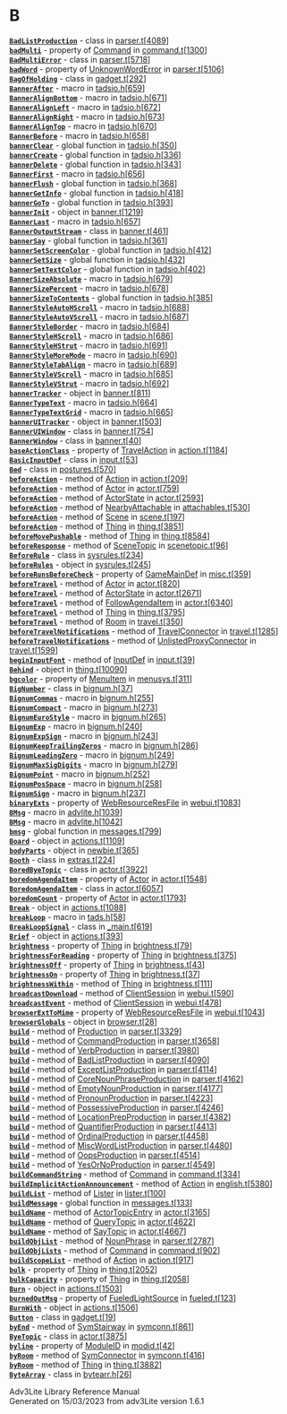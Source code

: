 ---
---
# B

[**`BadListProduction`**](../object/BadListProduction.html) - class in
[parser.t](../file/parser.t.html)\[[4089](../source/parser.t.html#4089)\]  
[**`badMulti`**](../object/Command.html#badMulti) - property of
[Command](../object/Command.html) in
[command.t](../file/command.t.html)\[[1300](../source/command.t.html#1300)\]  
[**`BadMultiError`**](../object/BadMultiError.html) - class in
[parser.t](../file/parser.t.html)\[[5718](../source/parser.t.html#5718)\]  
[**`badWord`**](../object/UnknownWordError.html#badWord) - property of
[UnknownWordError](../object/UnknownWordError.html) in
[parser.t](../file/parser.t.html)\[[5106](../source/parser.t.html#5106)\]  
[**`BagOfHolding`**](../object/BagOfHolding.html) - class in
[gadget.t](../file/gadget.t.html)\[[292](../source/gadget.t.html#292)\]  
[**`BannerAfter`**](../file/tadsio.h.html#BannerAfter) - macro in
[tadsio.h](../file/tadsio.h.html)\[[659](../source/tadsio.h.html#659)\]  
[**`BannerAlignBottom`**](../file/tadsio.h.html#BannerAlignBottom) -
macro in
[tadsio.h](../file/tadsio.h.html)\[[671](../source/tadsio.h.html#671)\]  
[**`BannerAlignLeft`**](../file/tadsio.h.html#BannerAlignLeft) - macro
in
[tadsio.h](../file/tadsio.h.html)\[[672](../source/tadsio.h.html#672)\]  
[**`BannerAlignRight`**](../file/tadsio.h.html#BannerAlignRight) - macro
in
[tadsio.h](../file/tadsio.h.html)\[[673](../source/tadsio.h.html#673)\]  
[**`BannerAlignTop`**](../file/tadsio.h.html#BannerAlignTop) - macro in
[tadsio.h](../file/tadsio.h.html)\[[670](../source/tadsio.h.html#670)\]  
[**`BannerBefore`**](../file/tadsio.h.html#BannerBefore) - macro in
[tadsio.h](../file/tadsio.h.html)\[[658](../source/tadsio.h.html#658)\]  
[**`bannerClear`**](../file/tadsio.h.html#bannerClear) - global function
in
[tadsio.h](../file/tadsio.h.html)\[[350](../source/tadsio.h.html#350)\]  
[**`bannerCreate`**](../file/tadsio.h.html#bannerCreate) - global
function in
[tadsio.h](../file/tadsio.h.html)\[[336](../source/tadsio.h.html#336)\]  
[**`bannerDelete`**](../file/tadsio.h.html#bannerDelete) - global
function in
[tadsio.h](../file/tadsio.h.html)\[[343](../source/tadsio.h.html#343)\]  
[**`BannerFirst`**](../file/tadsio.h.html#BannerFirst) - macro in
[tadsio.h](../file/tadsio.h.html)\[[656](../source/tadsio.h.html#656)\]  
[**`bannerFlush`**](../file/tadsio.h.html#bannerFlush) - global function
in
[tadsio.h](../file/tadsio.h.html)\[[368](../source/tadsio.h.html#368)\]  
[**`bannerGetInfo`**](../file/tadsio.h.html#bannerGetInfo) - global
function in
[tadsio.h](../file/tadsio.h.html)\[[418](../source/tadsio.h.html#418)\]  
[**`bannerGoTo`**](../file/tadsio.h.html#bannerGoTo) - global function
in
[tadsio.h](../file/tadsio.h.html)\[[393](../source/tadsio.h.html#393)\]  
[**`bannerInit`**](../object/bannerInit.html) - object in
[banner.t](../file/banner.t.html)\[[1219](../source/banner.t.html#1219)\]  
[**`BannerLast`**](../file/tadsio.h.html#BannerLast) - macro in
[tadsio.h](../file/tadsio.h.html)\[[657](../source/tadsio.h.html#657)\]  
[**`BannerOutputStream`**](../object/BannerOutputStream.html) - class in
[banner.t](../file/banner.t.html)\[[461](../source/banner.t.html#461)\]  
[**`bannerSay`**](../file/tadsio.h.html#bannerSay) - global function in
[tadsio.h](../file/tadsio.h.html)\[[361](../source/tadsio.h.html#361)\]  
[**`bannerSetScreenColor`**](../file/tadsio.h.html#bannerSetScreenColor) -
global function in
[tadsio.h](../file/tadsio.h.html)\[[412](../source/tadsio.h.html#412)\]  
[**`bannerSetSize`**](../file/tadsio.h.html#bannerSetSize) - global
function in
[tadsio.h](../file/tadsio.h.html)\[[432](../source/tadsio.h.html#432)\]  
[**`bannerSetTextColor`**](../file/tadsio.h.html#bannerSetTextColor) -
global function in
[tadsio.h](../file/tadsio.h.html)\[[402](../source/tadsio.h.html#402)\]  
[**`BannerSizeAbsolute`**](../file/tadsio.h.html#BannerSizeAbsolute) -
macro in
[tadsio.h](../file/tadsio.h.html)\[[679](../source/tadsio.h.html#679)\]  
[**`BannerSizePercent`**](../file/tadsio.h.html#BannerSizePercent) -
macro in
[tadsio.h](../file/tadsio.h.html)\[[678](../source/tadsio.h.html#678)\]  
[**`bannerSizeToContents`**](../file/tadsio.h.html#bannerSizeToContents) -
global function in
[tadsio.h](../file/tadsio.h.html)\[[385](../source/tadsio.h.html#385)\]  
[**`BannerStyleAutoHScroll`**](../file/tadsio.h.html#BannerStyleAutoHScroll) -
macro in
[tadsio.h](../file/tadsio.h.html)\[[688](../source/tadsio.h.html#688)\]  
[**`BannerStyleAutoVScroll`**](../file/tadsio.h.html#BannerStyleAutoVScroll) -
macro in
[tadsio.h](../file/tadsio.h.html)\[[687](../source/tadsio.h.html#687)\]  
[**`BannerStyleBorder`**](../file/tadsio.h.html#BannerStyleBorder) -
macro in
[tadsio.h](../file/tadsio.h.html)\[[684](../source/tadsio.h.html#684)\]  
[**`BannerStyleHScroll`**](../file/tadsio.h.html#BannerStyleHScroll) -
macro in
[tadsio.h](../file/tadsio.h.html)\[[686](../source/tadsio.h.html#686)\]  
[**`BannerStyleHStrut`**](../file/tadsio.h.html#BannerStyleHStrut) -
macro in
[tadsio.h](../file/tadsio.h.html)\[[691](../source/tadsio.h.html#691)\]  
[**`BannerStyleMoreMode`**](../file/tadsio.h.html#BannerStyleMoreMode) -
macro in
[tadsio.h](../file/tadsio.h.html)\[[690](../source/tadsio.h.html#690)\]  
[**`BannerStyleTabAlign`**](../file/tadsio.h.html#BannerStyleTabAlign) -
macro in
[tadsio.h](../file/tadsio.h.html)\[[689](../source/tadsio.h.html#689)\]  
[**`BannerStyleVScroll`**](../file/tadsio.h.html#BannerStyleVScroll) -
macro in
[tadsio.h](../file/tadsio.h.html)\[[685](../source/tadsio.h.html#685)\]  
[**`BannerStyleVStrut`**](../file/tadsio.h.html#BannerStyleVStrut) -
macro in
[tadsio.h](../file/tadsio.h.html)\[[692](../source/tadsio.h.html#692)\]  
[**`bannerTracker`**](../object/bannerTracker.html) - object in
[banner.t](../file/banner.t.html)\[[811](../source/banner.t.html#811)\]  
[**`BannerTypeText`**](../file/tadsio.h.html#BannerTypeText) - macro in
[tadsio.h](../file/tadsio.h.html)\[[664](../source/tadsio.h.html#664)\]  
[**`BannerTypeTextGrid`**](../file/tadsio.h.html#BannerTypeTextGrid) -
macro in
[tadsio.h](../file/tadsio.h.html)\[[665](../source/tadsio.h.html#665)\]  
[**`bannerUITracker`**](../object/bannerUITracker.html) - object in
[banner.t](../file/banner.t.html)\[[503](../source/banner.t.html#503)\]  
[**`BannerUIWindow`**](../object/BannerUIWindow.html) - class in
[banner.t](../file/banner.t.html)\[[754](../source/banner.t.html#754)\]  
[**`BannerWindow`**](../object/BannerWindow.html) - class in
[banner.t](../file/banner.t.html)\[[40](../source/banner.t.html#40)\]  
[**`baseActionClass`**](../object/TravelAction.html#baseActionClass) -
property of [TravelAction](../object/TravelAction.html) in
[action.t](../file/action.t.html)\[[1184](../source/action.t.html#1184)\]  
[**`BasicInputDef`**](../object/BasicInputDef.html) - class in
[input.t](../file/input.t.html)\[[53](../source/input.t.html#53)\]  
[**`Bed`**](../object/Bed.html) - class in
[postures.t](../file/postures.t.html)\[[570](../source/postures.t.html#570)\]  
[**`beforeAction`**](../object/Action.html#beforeAction) - method of
[Action](../object/Action.html) in
[action.t](../file/action.t.html)\[[209](../source/action.t.html#209)\]  
[**`beforeAction`**](../object/Actor.html#beforeAction) - method of
[Actor](../object/Actor.html) in
[actor.t](../file/actor.t.html)\[[759](../source/actor.t.html#759)\]  
[**`beforeAction`**](../object/ActorState.html#beforeAction) - method of
[ActorState](../object/ActorState.html) in
[actor.t](../file/actor.t.html)\[[2593](../source/actor.t.html#2593)\]  
[**`beforeAction`**](../object/NearbyAttachable.html#beforeAction) -
method of [NearbyAttachable](../object/NearbyAttachable.html) in
[attachables.t](../file/attachables.t.html)\[[530](../source/attachables.t.html#530)\]  
[**`beforeAction`**](../object/Scene.html#beforeAction) - method of
[Scene](../object/Scene.html) in
[scene.t](../file/scene.t.html)\[[197](../source/scene.t.html#197)\]  
[**`beforeAction`**](../object/Thing.html#beforeAction) - method of
[Thing](../object/Thing.html) in
[thing.t](../file/thing.t.html)\[[3851](../source/thing.t.html#3851)\]  
[**`beforeMovePushable`**](../object/Thing.html#beforeMovePushable) -
method of [Thing](../object/Thing.html) in
[thing.t](../file/thing.t.html)\[[8584](../source/thing.t.html#8584)\]  
[**`beforeResponse`**](../object/SceneTopic.html#beforeResponse) -
method of [SceneTopic](../object/SceneTopic.html) in
[scenetopic.t](../file/scenetopic.t.html)\[[96](../source/scenetopic.t.html#96)\]  
[**`BeforeRule`**](../object/BeforeRule.html) - class in
[sysrules.t](../file/sysrules.t.html)\[[234](../source/sysrules.t.html#234)\]  
[**`beforeRules`**](../object/beforeRules.html) - object in
[sysrules.t](../file/sysrules.t.html)\[[245](../source/sysrules.t.html#245)\]  
[**`beforeRunsBeforeCheck`**](../object/GameMainDef.html#beforeRunsBeforeCheck) -
property of [GameMainDef](../object/GameMainDef.html) in
[misc.t](../file/misc.t.html)\[[359](../source/misc.t.html#359)\]  
[**`beforeTravel`**](../object/Actor.html#beforeTravel) - method of
[Actor](../object/Actor.html) in
[actor.t](../file/actor.t.html)\[[820](../source/actor.t.html#820)\]  
[**`beforeTravel`**](../object/ActorState.html#beforeTravel) - method of
[ActorState](../object/ActorState.html) in
[actor.t](../file/actor.t.html)\[[2671](../source/actor.t.html#2671)\]  
[**`beforeTravel`**](../object/FollowAgendaItem.html#beforeTravel) -
method of [FollowAgendaItem](../object/FollowAgendaItem.html) in
[actor.t](../file/actor.t.html)\[[6340](../source/actor.t.html#6340)\]  
[**`beforeTravel`**](../object/Thing.html#beforeTravel) - method of
[Thing](../object/Thing.html) in
[thing.t](../file/thing.t.html)\[[3795](../source/thing.t.html#3795)\]  
[**`beforeTravel`**](../object/Room.html#beforeTravel) - method of
[Room](../object/Room.html) in
[travel.t](../file/travel.t.html)\[[350](../source/travel.t.html#350)\]  
[**`beforeTravelNotifications`**](../object/TravelConnector.html#beforeTravelNotifications) -
method of [TravelConnector](../object/TravelConnector.html) in
[travel.t](../file/travel.t.html)\[[1285](../source/travel.t.html#1285)\]  
[**`beforeTravelNotifications`**](../object/UnlistedProxyConnector.html#beforeTravelNotifications) -
method of
[UnlistedProxyConnector](../object/UnlistedProxyConnector.html) in
[travel.t](../file/travel.t.html)\[[1599](../source/travel.t.html#1599)\]  
[**`beginInputFont`**](../object/InputDef.html#beginInputFont) - method
of [InputDef](../object/InputDef.html) in
[input.t](../file/input.t.html)\[[39](../source/input.t.html#39)\]  
[**`Behind`**](../object/Behind.html) - object in
[thing.t](../file/thing.t.html)\[[10090](../source/thing.t.html#10090)\]  
[**`bgcolor`**](../object/MenuItem.html#bgcolor) - property of
[MenuItem](../object/MenuItem.html) in
[menusys.t](../file/menusys.t.html)\[[311](../source/menusys.t.html#311)\]  
[**`BigNumber`**](../object/BigNumber.html) - class in
[bignum.h](../file/bignum.h.html)\[[37](../source/bignum.h.html#37)\]  
[**`BignumCommas`**](../file/bignum.h.html#BignumCommas) - macro in
[bignum.h](../file/bignum.h.html)\[[255](../source/bignum.h.html#255)\]  
[**`BignumCompact`**](../file/bignum.h.html#BignumCompact) - macro in
[bignum.h](../file/bignum.h.html)\[[273](../source/bignum.h.html#273)\]  
[**`BignumEuroStyle`**](../file/bignum.h.html#BignumEuroStyle) - macro
in
[bignum.h](../file/bignum.h.html)\[[265](../source/bignum.h.html#265)\]  
[**`BignumExp`**](../file/bignum.h.html#BignumExp) - macro in
[bignum.h](../file/bignum.h.html)\[[240](../source/bignum.h.html#240)\]  
[**`BignumExpSign`**](../file/bignum.h.html#BignumExpSign) - macro in
[bignum.h](../file/bignum.h.html)\[[243](../source/bignum.h.html#243)\]  
[**`BignumKeepTrailingZeros`**](../file/bignum.h.html#BignumKeepTrailingZeros) -
macro in
[bignum.h](../file/bignum.h.html)\[[286](../source/bignum.h.html#286)\]  
[**`BignumLeadingZero`**](../file/bignum.h.html#BignumLeadingZero) -
macro in
[bignum.h](../file/bignum.h.html)\[[249](../source/bignum.h.html#249)\]  
[**`BignumMaxSigDigits`**](../file/bignum.h.html#BignumMaxSigDigits) -
macro in
[bignum.h](../file/bignum.h.html)\[[279](../source/bignum.h.html#279)\]  
[**`BignumPoint`**](../file/bignum.h.html#BignumPoint) - macro in
[bignum.h](../file/bignum.h.html)\[[252](../source/bignum.h.html#252)\]  
[**`BignumPosSpace`**](../file/bignum.h.html#BignumPosSpace) - macro in
[bignum.h](../file/bignum.h.html)\[[258](../source/bignum.h.html#258)\]  
[**`BignumSign`**](../file/bignum.h.html#BignumSign) - macro in
[bignum.h](../file/bignum.h.html)\[[237](../source/bignum.h.html#237)\]  
[**`binaryExts`**](../object/WebResourceResFile.html#binaryExts) -
property of [WebResourceResFile](../object/WebResourceResFile.html) in
[webui.t](../file/webui.t.html)\[[1083](../source/webui.t.html#1083)\]  
[**`BMsg`**](../file/advlite.h.html#BMsg) - macro in
[advlite.h](../file/advlite.h.html)\[[1039](../source/advlite.h.html#1039)\]  
[**`BMsg`**](../file/advlite.h.html#BMsg) - macro in
[advlite.h](../file/advlite.h.html)\[[1042](../source/advlite.h.html#1042)\]  
[**`bmsg`**](../file/messages.t.html#bmsg) - global function in
[messages.t](../file/messages.t.html)\[[799](../source/messages.t.html#799)\]  
[**`Board`**](../object/Board.html) - object in
[actions.t](../file/actions.t.html)\[[1109](../source/actions.t.html#1109)\]  
[**`bodyParts`**](../object/bodyParts.html) - object in
[newbie.t](../file/newbie.t.html)\[[365](../source/newbie.t.html#365)\]  
[**`Booth`**](../object/Booth.html) - class in
[extras.t](../file/extras.t.html)\[[224](../source/extras.t.html#224)\]  
[**`BoredByeTopic`**](../object/BoredByeTopic.html) - class in
[actor.t](../file/actor.t.html)\[[3922](../source/actor.t.html#3922)\]  
[**`boredomAgendaItem`**](../object/Actor.html#boredomAgendaItem) -
property of [Actor](../object/Actor.html) in
[actor.t](../file/actor.t.html)\[[1548](../source/actor.t.html#1548)\]  
[**`BoredomAgendaItem`**](../object/BoredomAgendaItem.html) - class in
[actor.t](../file/actor.t.html)\[[6057](../source/actor.t.html#6057)\]  
[**`boredomCount`**](../object/Actor.html#boredomCount) - property of
[Actor](../object/Actor.html) in
[actor.t](../file/actor.t.html)\[[1793](../source/actor.t.html#1793)\]  
[**`Break`**](../object/Break.html) - object in
[actions.t](../file/actions.t.html)\[[1088](../source/actions.t.html#1088)\]  
[**`breakLoop`**](../file/tads.h.html#breakLoop) - macro in
[tads.h](../file/tads.h.html)\[[58](../source/tads.h.html#58)\]  
[**`BreakLoopSignal`**](../object/BreakLoopSignal.html) - class in
[\_main.t](../file/_main.t.html)\[[619](../source/_main.t.html#619)\]  
[**`Brief`**](../object/Brief.html) - object in
[actions.t](../file/actions.t.html)\[[393](../source/actions.t.html#393)\]  
[**`brightness`**](../object/Thing.html#brightness) - property of
[Thing](../object/Thing.html) in
[brightness.t](../file/brightness.t.html)\[[79](../source/brightness.t.html#79)\]  
[**`brightnessForReading`**](../object/Thing.html#brightnessForReading) -
property of [Thing](../object/Thing.html) in
[brightness.t](../file/brightness.t.html)\[[375](../source/brightness.t.html#375)\]  
[**`brightnessOff`**](../object/Thing.html#brightnessOff) - property of
[Thing](../object/Thing.html) in
[brightness.t](../file/brightness.t.html)\[[43](../source/brightness.t.html#43)\]  
[**`brightnessOn`**](../object/Thing.html#brightnessOn) - property of
[Thing](../object/Thing.html) in
[brightness.t](../file/brightness.t.html)\[[37](../source/brightness.t.html#37)\]  
[**`brightnessWithin`**](../object/Thing.html#brightnessWithin) - method
of [Thing](../object/Thing.html) in
[brightness.t](../file/brightness.t.html)\[[111](../source/brightness.t.html#111)\]  
[**`broadcastDownload`**](../object/ClientSession.html#broadcastDownload) -
method of [ClientSession](../object/ClientSession.html) in
[webui.t](../file/webui.t.html)\[[590](../source/webui.t.html#590)\]  
[**`broadcastEvent`**](../object/ClientSession.html#broadcastEvent) -
method of [ClientSession](../object/ClientSession.html) in
[webui.t](../file/webui.t.html)\[[478](../source/webui.t.html#478)\]  
[**`browserExtToMime`**](../object/WebResourceResFile.html#browserExtToMime) -
property of [WebResourceResFile](../object/WebResourceResFile.html) in
[webui.t](../file/webui.t.html)\[[1043](../source/webui.t.html#1043)\]  
[**`browserGlobals`**](../object/browserGlobals.html) - object in
[browser.t](../file/browser.t.html)\[[28](../source/browser.t.html#28)\]  
[**`build`**](../object/Production.html#build) - method of
[Production](../object/Production.html) in
[parser.t](../file/parser.t.html)\[[3329](../source/parser.t.html#3329)\]  
[**`build`**](../object/CommandProduction.html#build) - method of
[CommandProduction](../object/CommandProduction.html) in
[parser.t](../file/parser.t.html)\[[3658](../source/parser.t.html#3658)\]  
[**`build`**](../object/VerbProduction.html#build) - method of
[VerbProduction](../object/VerbProduction.html) in
[parser.t](../file/parser.t.html)\[[3980](../source/parser.t.html#3980)\]  
[**`build`**](../object/BadListProduction.html#build) - method of
[BadListProduction](../object/BadListProduction.html) in
[parser.t](../file/parser.t.html)\[[4090](../source/parser.t.html#4090)\]  
[**`build`**](../object/ExceptListProduction.html#build) - method of
[ExceptListProduction](../object/ExceptListProduction.html) in
[parser.t](../file/parser.t.html)\[[4114](../source/parser.t.html#4114)\]  
[**`build`**](../object/CoreNounPhraseProduction.html#build) - method of
[CoreNounPhraseProduction](../object/CoreNounPhraseProduction.html) in
[parser.t](../file/parser.t.html)\[[4162](../source/parser.t.html#4162)\]  
[**`build`**](../object/EmptyNounProduction.html#build) - method of
[EmptyNounProduction](../object/EmptyNounProduction.html) in
[parser.t](../file/parser.t.html)\[[4177](../source/parser.t.html#4177)\]  
[**`build`**](../object/PronounProduction.html#build) - method of
[PronounProduction](../object/PronounProduction.html) in
[parser.t](../file/parser.t.html)\[[4223](../source/parser.t.html#4223)\]  
[**`build`**](../object/PossessiveProduction.html#build) - method of
[PossessiveProduction](../object/PossessiveProduction.html) in
[parser.t](../file/parser.t.html)\[[4246](../source/parser.t.html#4246)\]  
[**`build`**](../object/LocationPrepProduction.html#build) - method of
[LocationPrepProduction](../object/LocationPrepProduction.html) in
[parser.t](../file/parser.t.html)\[[4382](../source/parser.t.html#4382)\]  
[**`build`**](../object/QuantifierProduction.html#build) - method of
[QuantifierProduction](../object/QuantifierProduction.html) in
[parser.t](../file/parser.t.html)\[[4413](../source/parser.t.html#4413)\]  
[**`build`**](../object/OrdinalProduction.html#build) - method of
[OrdinalProduction](../object/OrdinalProduction.html) in
[parser.t](../file/parser.t.html)\[[4458](../source/parser.t.html#4458)\]  
[**`build`**](../object/MiscWordListProduction.html#build) - method of
[MiscWordListProduction](../object/MiscWordListProduction.html) in
[parser.t](../file/parser.t.html)\[[4480](../source/parser.t.html#4480)\]  
[**`build`**](../object/OopsProduction.html#build) - method of
[OopsProduction](../object/OopsProduction.html) in
[parser.t](../file/parser.t.html)\[[4514](../source/parser.t.html#4514)\]  
[**`build`**](../object/YesOrNoProduction.html#build) - method of
[YesOrNoProduction](../object/YesOrNoProduction.html) in
[parser.t](../file/parser.t.html)\[[4549](../source/parser.t.html#4549)\]  
[**`buildCommandString`**](../object/Command.html#buildCommandString) -
method of [Command](../object/Command.html) in
[command.t](../file/command.t.html)\[[334](../source/command.t.html#334)\]  
[**`buildImplicitActionAnnouncement`**](../object/Action.html#buildImplicitActionAnnouncement) -
method of [Action](../object/Action.html) in
[english.t](../file/english.t.html)\[[5380](../source/english.t.html#5380)\]  
[**`buildList`**](../object/Lister.html#buildList) - method of
[Lister](../object/Lister.html) in
[lister.t](../file/lister.t.html)\[[100](../source/lister.t.html#100)\]  
[**`buildMessage`**](../file/messages.t.html#buildMessage) - global
function in
[messages.t](../file/messages.t.html)\[[133](../source/messages.t.html#133)\]  
[**`buildName`**](../object/ActorTopicEntry.html#buildName) - method of
[ActorTopicEntry](../object/ActorTopicEntry.html) in
[actor.t](../file/actor.t.html)\[[3165](../source/actor.t.html#3165)\]  
[**`buildName`**](../object/QueryTopic.html#buildName) - method of
[QueryTopic](../object/QueryTopic.html) in
[actor.t](../file/actor.t.html)\[[4622](../source/actor.t.html#4622)\]  
[**`buildName`**](../object/SayTopic.html#buildName) - method of
[SayTopic](../object/SayTopic.html) in
[actor.t](../file/actor.t.html)\[[4667](../source/actor.t.html#4667)\]  
[**`buildObjList`**](../object/NounPhrase.html#buildObjList) - method of
[NounPhrase](../object/NounPhrase.html) in
[parser.t](../file/parser.t.html)\[[2787](../source/parser.t.html#2787)\]  
[**`buildObjLists`**](../object/Command.html#buildObjLists) - method of
[Command](../object/Command.html) in
[command.t](../file/command.t.html)\[[902](../source/command.t.html#902)\]  
[**`buildScopeList`**](../object/Action.html#buildScopeList) - method of
[Action](../object/Action.html) in
[action.t](../file/action.t.html)\[[917](../source/action.t.html#917)\]  
[**`bulk`**](../object/Thing.html#bulk) - property of
[Thing](../object/Thing.html) in
[thing.t](../file/thing.t.html)\[[2052](../source/thing.t.html#2052)\]  
[**`bulkCapacity`**](../object/Thing.html#bulkCapacity) - property of
[Thing](../object/Thing.html) in
[thing.t](../file/thing.t.html)\[[2058](../source/thing.t.html#2058)\]  
[**`Burn`**](../object/Burn.html) - object in
[actions.t](../file/actions.t.html)\[[1503](../source/actions.t.html#1503)\]  
[**`burnedOutMsg`**](../object/FueledLightSource.html#burnedOutMsg) -
property of [FueledLightSource](../object/FueledLightSource.html) in
[fueled.t](../file/fueled.t.html)\[[123](../source/fueled.t.html#123)\]  
[**`BurnWith`**](../object/BurnWith.html) - object in
[actions.t](../file/actions.t.html)\[[1506](../source/actions.t.html#1506)\]  
[**`Button`**](../object/Button.html) - class in
[gadget.t](../file/gadget.t.html)\[[19](../source/gadget.t.html#19)\]  
[**`byEnd`**](../object/SymStairway.html#byEnd) - method of
[SymStairway](../object/SymStairway.html) in
[symconn.t](../file/symconn.t.html)\[[861](../source/symconn.t.html#861)\]  
[**`ByeTopic`**](../object/ByeTopic.html) - class in
[actor.t](../file/actor.t.html)\[[3875](../source/actor.t.html#3875)\]  
[**`byline`**](../object/ModuleID.html#byline) - property of
[ModuleID](../object/ModuleID.html) in
[modid.t](../file/modid.t.html)\[[42](../source/modid.t.html#42)\]  
[**`byRoom`**](../object/SymConnector.html#byRoom) - method of
[SymConnector](../object/SymConnector.html) in
[symconn.t](../file/symconn.t.html)\[[416](../source/symconn.t.html#416)\]  
[**`byRoom`**](../object/Thing.html#byRoom) - method of
[Thing](../object/Thing.html) in
[thing.t](../file/thing.t.html)\[[3882](../source/thing.t.html#3882)\]  
[**`ByteArray`**](../object/ByteArray.html) - class in
[bytearr.h](../file/bytearr.h.html)\[[26](../source/bytearr.h.html#26)\]  

<div class="ftr">

Adv3Lite Library Reference Manual  
Generated on 15/03/2023 from adv3Lite version 1.6.1

</div>
